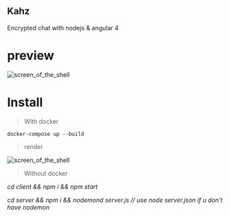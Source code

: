## Kahz

Encrypted chat with nodejs & angular 4


# preview #
![screen_of_the_shell](http://jenaye.fr/projet_img/kahz.png)

# Install #

> With docker

```
docker-compose up --build
```

> render

![screen_of_the_shell](http://jenaye.fr/projet_img/docker_kahz.png)

> Without docker

*cd client && npm i && npm start*

*cd server && npm i && nodemond server.js // use node server.json if u don't have nodemon*
